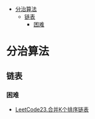 <!-- TOC -->

- [分治算法](#分治算法)
  - [链表](#链表)
    - [困难](#困难)

<!-- /TOC -->
# 分治算法
## 链表
### 困难
- [LeetCode23.合并K个排序链表](https://leetcode-cn.com/problems/merge-k-sorted-lists/)


